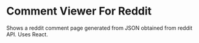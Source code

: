# Comment Viewer For Reddit
Shows a reddit comment page generated from JSON obtained from reddit API. Uses React.

